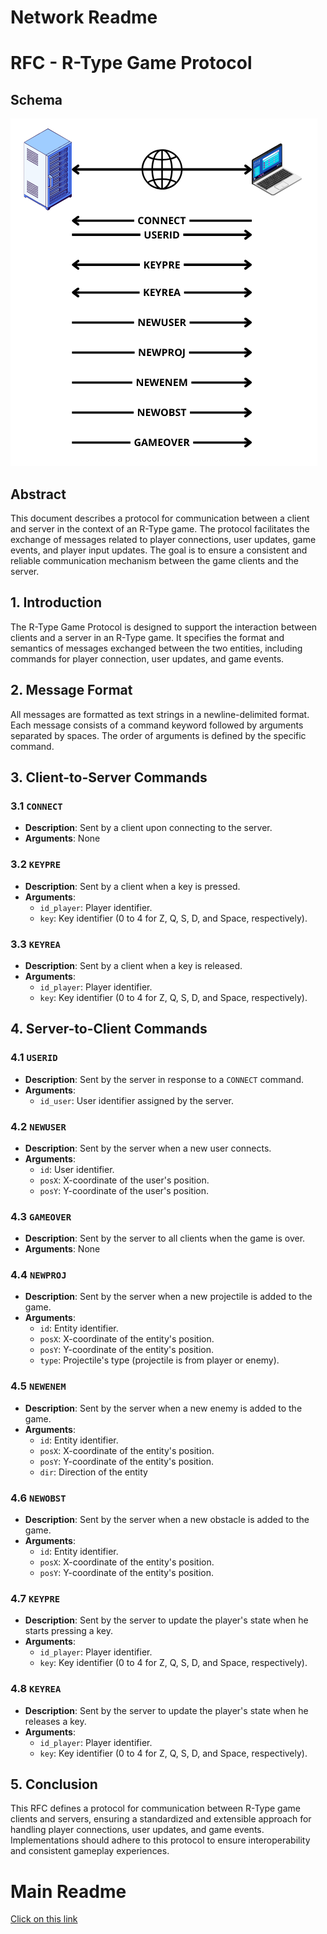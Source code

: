 # Network Readme

# RFC - R-Type Game Protocol


## Schema
![Schema](schema/schema-network.png)

## Abstract

This document describes a protocol for communication between a client and server in the context of an R-Type game. The protocol facilitates the exchange of messages related to player connections, user updates, game events, and player input updates. The goal is to ensure a consistent and reliable communication mechanism between the game clients and the server.

## 1. Introduction

The R-Type Game Protocol is designed to support the interaction between clients and a server in an R-Type game. It specifies the format and semantics of messages exchanged between the two entities, including commands for player connection, user updates, and game events.

## 2. Message Format

All messages are formatted as text strings in a newline-delimited format. Each message consists of a command keyword followed by arguments separated by spaces. The order of arguments is defined by the specific command.

## 3. Client-to-Server Commands

### 3.1 `CONNECT`

- **Description**: Sent by a client upon connecting to the server.
- **Arguments**: None

### 3.2 `KEYPRE`

- **Description**: Sent by a client when a key is pressed.
- **Arguments**:
    - `id_player`: Player identifier.
    - `key`: Key identifier (0 to 4 for Z, Q, S, D, and Space, respectively).

### 3.3 `KEYREA`

- **Description**: Sent by a client when a key is released.
- **Arguments**:
    - `id_player`: Player identifier.
    - `key`: Key identifier (0 to 4 for Z, Q, S, D, and Space, respectively).

## 4. Server-to-Client Commands

### 4.1 `USERID`

- **Description**: Sent by the server in response to a `CONNECT` command.
- **Arguments**:
    - `id_user`: User identifier assigned by the server.

### 4.2 `NEWUSER`

- **Description**: Sent by the server when a new user connects.
- **Arguments**:
    - `id`: User identifier.
    - `posX`: X-coordinate of the user's position.
    - `posY`: Y-coordinate of the user's position.

### 4.3 `GAMEOVER`

- **Description**: Sent by the server to all clients when the game is over.
- **Arguments**: None

### 4.4 `NEWPROJ`

- **Description**: Sent by the server when a new projectile is added to the game.
- **Arguments**:
    - `id`: Entity identifier.
    - `posX`: X-coordinate of the entity's position.
    - `posY`: Y-coordinate of the entity's position.
    - `type`: Projectile's type (projectile is from player or enemy).

### 4.5 `NEWENEM`

- **Description**: Sent by the server when a new enemy is added to the game.
- **Arguments**:
    - `id`: Entity identifier.
    - `posX`: X-coordinate of the entity's position.
    - `posY`: Y-coordinate of the entity's position.
    - `dir`: Direction of the entity

### 4.6 `NEWOBST`

- **Description**: Sent by the server when a new obstacle is added to the game.
- **Arguments**:
    - `id`: Entity identifier.
    - `posX`: X-coordinate of the entity's position.
    - `posY`: Y-coordinate of the entity's position.

### 4.7 `KEYPRE`

- **Description**: Sent by the server to update the player's state when he starts pressing a key.
- **Arguments**:
    - `id_player`: Player identifier.
    - `key`: Key identifier (0 to 4 for Z, Q, S, D, and Space, respectively).

### 4.8 `KEYREA`

- **Description**: Sent by the server to update the player's state when he releases a key.
- **Arguments**:
    - `id_player`: Player identifier.
    - `key`: Key identifier (0 to 4 for Z, Q, S, D, and Space, respectively).

## 5. Conclusion

This RFC defines a protocol for communication between R-Type game clients and servers, ensuring a standardized and extensible approach for handling player connections, user updates, and game events. Implementations should adhere to this protocol to ensure interoperability and consistent gameplay experiences.

# Main Readme

[Click on this link](README.md)